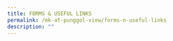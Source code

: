 ```yaml
---
title: FORMS & USEFUL LINKS
permalink: /mk-at-punggol-view/forms-n-useful-links
description: ""
---
```

